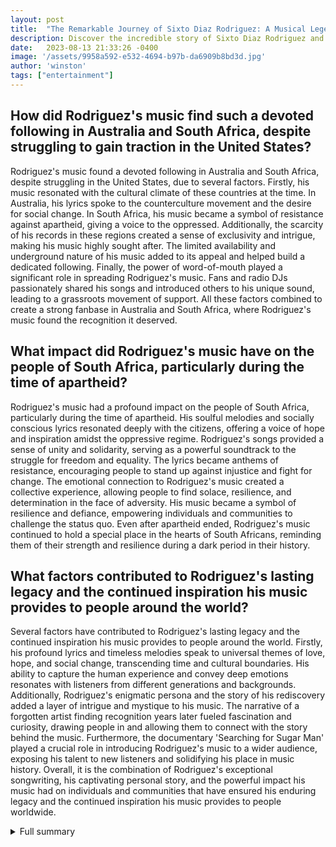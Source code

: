 ```yaml
---
layout: post
title:  "The Remarkable Journey of Sixto Diaz Rodriguez: A Musical Legend"
description: Discover the incredible story of Sixto Diaz Rodriguez and his international rise to fame.
date:   2023-08-13 21:33:26 -0400
image: '/assets/9958a592-e532-4694-b97b-da6909b8bd3d.jpg'
author: 'winston'
tags: ["entertainment"]
---
```


## How did Rodriguez's music find such a devoted following in Australia and South Africa, despite struggling to gain traction in the United States?
Rodriguez's music found a devoted following in Australia and South Africa, despite struggling in the United States, due to several factors. Firstly, his music resonated with the cultural climate of these countries at the time. In Australia, his lyrics spoke to the counterculture movement and the desire for social change. In South Africa, his music became a symbol of resistance against apartheid, giving a voice to the oppressed. Additionally, the scarcity of his records in these regions created a sense of exclusivity and intrigue, making his music highly sought after. The limited availability and underground nature of his music added to its appeal and helped build a dedicated following. Finally, the power of word-of-mouth played a significant role in spreading Rodriguez's music. Fans and radio DJs passionately shared his songs and introduced others to his unique sound, leading to a grassroots movement of support. All these factors combined to create a strong fanbase in Australia and South Africa, where Rodriguez's music found the recognition it deserved.

## What impact did Rodriguez's music have on the people of South Africa, particularly during the time of apartheid?
Rodriguez's music had a profound impact on the people of South Africa, particularly during the time of apartheid. His soulful melodies and socially conscious lyrics resonated deeply with the citizens, offering a voice of hope and inspiration amidst the oppressive regime. Rodriguez's songs provided a sense of unity and solidarity, serving as a powerful soundtrack to the struggle for freedom and equality. The lyrics became anthems of resistance, encouraging people to stand up against injustice and fight for change. The emotional connection to Rodriguez's music created a collective experience, allowing people to find solace, resilience, and determination in the face of adversity. His music became a symbol of resilience and defiance, empowering individuals and communities to challenge the status quo. Even after apartheid ended, Rodriguez's music continued to hold a special place in the hearts of South Africans, reminding them of their strength and resilience during a dark period in their history.

## What factors contributed to Rodriguez's lasting legacy and the continued inspiration his music provides to people around the world?
Several factors have contributed to Rodriguez's lasting legacy and the continued inspiration his music provides to people around the world. Firstly, his profound lyrics and timeless melodies speak to universal themes of love, hope, and social change, transcending time and cultural boundaries. His ability to capture the human experience and convey deep emotions resonates with listeners from different generations and backgrounds. Additionally, Rodriguez's enigmatic persona and the story of his rediscovery added a layer of intrigue and mystique to his music. The narrative of a forgotten artist finding recognition years later fueled fascination and curiosity, drawing people in and allowing them to connect with the story behind the music. Furthermore, the documentary 'Searching for Sugar Man' played a crucial role in introducing Rodriguez's music to a wider audience, exposing his talent to new listeners and solidifying his place in music history. Overall, it is the combination of Rodriguez's exceptional songwriting, his captivating personal story, and the powerful impact his music had on individuals and communities that have ensured his enduring legacy and the continued inspiration his music provides to people worldwide.


<details>
        <summary>Full summary</summary>
<p>In the world of music, there are few stories as remarkable as that of Sixto Diaz Rodriguez. Born on July 10, 1942, in Detroit, Michigan, Rodriguez's journey to international fame and recognition is one filled with intrigue, mystery, and extraordinary talent.</p>
<p>Rodriguez first burst onto the music scene in the late 1960s, releasing his debut single 'I'll Slip Away' under the name Rod Riguez. This Donovan-inspired track caught the attention of local producer Harry Balk, who recorded it for Impact Records. Balk then changed Rodriguez's name to Rod Riguez, setting the stage for what would become a legendary career.</p>
<p>Despite the early promise, Rodriguez's music failed to gain traction in the United States. His albums, 'Cold Fact' (1970) and 'Coming from Reality' (1971), received critical acclaim but struggled to find commercial success. Little did Rodriguez know that his music was making waves on the other side of the world.</p>
<p>It was in Australia that Rodriguez's music found an unexpected and devoted following. A handful of copies of his debut LP, 'Cold Fact,' made their way to Australia, where they fell into the hands of radio DJ Holger Brockman. Brockman, impressed by the enchanting sound of Rodriguez's music, began playing his song 'Sugar Man' on 2SM radio in Sydney. The response was overwhelming, and soon record stores across the continent were selling out of 'Cold Fact.' Rodriguez became a sensation in Australia, drawing crowds of thousands to his concerts.</p>
<p>But it was in South Africa that Rodriguez's music took on a whole new meaning. His soulful melodies and poignant lyrics resonated deeply with the South African people, who saw his music as a rallying cry against the oppressive apartheid regime. Rodriguez became the soundtrack to their lives, with his album 'Cold Fact' being hailed as one of the most famous records of all time in South Africa.</p>
<p>The story of Rodriguez's rise to fame in South Africa is as compelling as his music itself. For years, his whereabouts were shrouded in mystery, with fans desperate to find the man behind the music. Two men, Stephen Segerman and journalist Craig Bartholomew-Strydom, took it upon themselves to uncover the truth. Their tireless efforts paid off when they discovered that Rodriguez was living a quiet life as a laborer and office worker in Detroit. The news of Rodriguez's rediscovery spread like wildfire, and in 1998, he embarked on a triumphant tour of South Africa, playing sold-out shows to adoring fans.</p>
<p>Rodriguez's journey was not without its challenges. Despite his newfound fame, he remained humble and down-to-earth, living a simple life in the same modest Detroit house for over 40 years. He had no car, no computer, and no television. It wasn't until his daughter Regan insisted he get a cellphone that Rodriguez begrudgingly entered the modern age.</p>
<p>Throughout his career, Rodriguez remained a true artist, dedicated to his craft and his fans. Despite his limited vision due to glaucoma, he continued to tour and perform, captivating audiences around the world. He always referred to his bands as 'covers of my own songs,' boasting a roster of notable musicians from various countries.</p>
<p>Today, Rodriguez's music continues to inspire and resonate with countless people across the globe. His story was immortalized in the Oscar-winning documentary 'Searching for Sugar Man,' which brought his music to a wider audience and solidified his place in music history.</p>
<p>Sadly, on August 8, 2023, Sixto Diaz Rodriguez passed away at the age of 81. His legacy, however, will live on forever. His music will continue to be cherished and celebrated, and his remarkable journey will serve as a testament to the power of perseverance, artistic brilliance, and the enduring impact of music.</p>
<p>Rest in peace, Rodriguez. Your music will forever be the soundtrack to our lives.</p>
</details>
